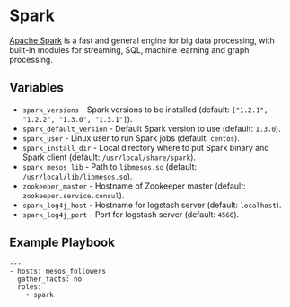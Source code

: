 # Spark

[Apache Spark](https://spark.apache.org/) is a fast and general engine for big
data processing, with built-in modules for streaming, SQL, machine learning and
graph processing.

## Variables

- `spark_versions` - Spark versions to be installed (default:
  `["1.2.1", "1.2.2", "1.3.0", "1.3.1"]`).
- `spark_default_version` - Default Spark version to use (default: `1.3.0`).
- `spark_user` - Linux user to run Spark jobs (default: `centos`).
- `spark_install_dir` - Local directory where to put Spark binary and Spark
  client (default: `/usr/local/share/spark`).
- `spark_mesos_lib` - Path to `libmesos.so` (default:
  `/usr/local/lib/libmesos.so`).
- `zookeeper_master` - Hostname of Zookeeper master (default:
  `zookeeper.service.consul`).
- `spark_log4j_host` - Hostname for logstash server (default: `localhost`).
- `spark_log4j_port` - Port for logstash server (default: `4560`).

## Example Playbook

    ---
    - hosts: mesos_followers
      gather_facts: no
      roles:
        - spark
